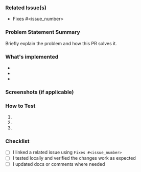 ### Related Issue(s)
- Fixes #<issue_number>

### Problem Statement Summary
Briefly explain the problem and how this PR solves it.

### What's implemented
- 
- 
- 

### Screenshots (if applicable)
<!-- Drag & drop images or paste links -->

### How to Test
1. 
2. 
3. 

### Checklist
- [ ] I linked a related issue using `Fixes #<issue_number>`
- [ ] I tested locally and verified the changes work as expected
- [ ] I updated docs or comments where needed
